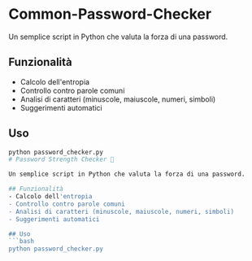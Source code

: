 # Common-Password-Checker

Un semplice script in Python che valuta la forza di una password.

## Funzionalità
- Calcolo dell'entropia
- Controllo contro parole comuni
- Analisi di caratteri (minuscole, maiuscole, numeri, simboli)
- Suggerimenti automatici

## Uso
```bash
python password_checker.py
# Password Strength Checker 🔐

Un semplice script in Python che valuta la forza di una password.

## Funzionalità
- Calcolo dell'entropia
- Controllo contro parole comuni
- Analisi di caratteri (minuscole, maiuscole, numeri, simboli)
- Suggerimenti automatici

## Uso
```bash
python password_checker.py
